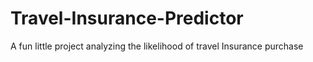 # Travel-Insurance-Predictor
 A fun little project analyzing the likelihood of travel Insurance purchase 
